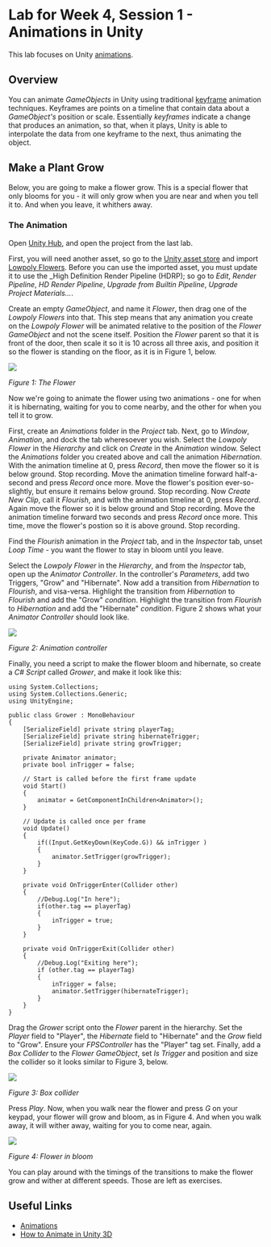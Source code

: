 # Lab for Week 4, Session 1 - Animations in Unity

This lab focuses on Unity [animations](https://docs.unity3d.com/Manual/AnimationSection.html).

## Overview

You can animate _GameObjects_ in Unity using traditional [keyframe](https://en.wikipedia.org/wiki/Key_frame) animation techniques. Keyframes are points on a timeline that contain data about a _GameObject's_ position or scale. Essentially _keyframes_ indicate a change that produces an animation, so that, when it plays, Unity is able to interpolate the data from one keyframe to the next, thus animating the object.

## Make a Plant Grow

Below, you are going to make a flower grow. This is a special flower that only blooms for you - it will only grow when you are near and when you tell it to. And when you leave, it whithers away.

### The Animation

Open [Unity Hub](https://docs.unity3d.com/Manual/GettingStartedUnityHub.html), and open the project from the last lab.

First, you will need another asset, so go to the [Unity asset store](https://assetstore.unity.com/) and import [Lowpoly Flowers](https://assetstore.unity.com/packages/3d/vegetation/plants/lowpoly-flowers-47083).  Before you can use the imported asset, you must update it to use the _High Definition Render Pipeline (HDRP); so go to _Edit_, _Render Pipeline_, _HD Render Pipeline_, _Upgrade from Builtin Pipeline_, _Upgrade Project Materials..._.

Create an empty _GameObject_, and name it _Flower_, then drag one of the _Lowpoly Flowers_ into that. This step means that any animation you create on the _Lowpoly Flower_ will be animated relative to the position of the _Flower GameObject_ and not the scene itself. Position the _Flower_ parent so that it is front of the door, then scale it so it is 10 across all three axis, and position it so the flower is standing on the floor, as it is in Figure 1, below.

![](./images/flower.png)

_Figure 1: The Flower_

Now we're going to animate the flower using two animations - one for when it is hibernating, waiting for you to come nearby, and the other for when you tell it to grow.

First, create an _Animations_ folder in the _Project_ tab. Next, go to _Window_, _Animation_, and dock the tab wheresoever you wish. Select the _Lowpoly Flower_ in the _Hierarchy_ and click on _Create_ in the _Animation_ window. Select the _Animations_ folder you created above and call the animation _Hibernation_. With the animation timeline at 0, press _Record_, then move the flower so it is below ground. Stop recording. Move the animation timeline forward half-a-second and press _Record_ once more. Move the flower's position ever-so-slightly, but ensure it remains below ground. Stop recording. Now _Create New Clip_, call it _Flourish_, and with the animation timeline at 0, press _Record_. Again move the flower so it is below ground and Stop recording. Move the animation timeline forward two seconds and press _Record_ once more. This time, move the flower's postion so it is above ground. Stop recording.

Find the _Flourish_ animation in the _Project_ tab, and in the _Inspector_ tab, unset _Loop Time_ - you want the flower to stay in bloom until you leave.

Select the _Lowpoly Flower_ in the _Hierarchy_, and from the _Inspector_ tab, open up the _Animator Controller_. In the controller's _Parameters_, add two Triggers, "Grow" and "Hibernate". Now add a transition from _Hibernation_ to _Flourish_, and visa-versa. Highlight the transition from _Hibernation_ to _Flourish_ and add the "Grow" _condition_. Highlight the transition from _Flourish_ to _Hibernation_ and add the "Hibernate" _condition_. Figure 2 shows what your _Animator Controller_ should look like.

![](./images/animationController.png)

_Figure 2: Animation controller_

Finally, you need a script to make the flower bloom and hibernate, so create a _C# Script_ called _Grower_, and make it look like this:

```
using System.Collections;
using System.Collections.Generic;
using UnityEngine;

public class Grower : MonoBehaviour
{
    [SerializeField] private string playerTag;
    [SerializeField] private string hibernateTrigger;
    [SerializeField] private string growTrigger;

    private Animator animator;
    private bool inTrigger = false;

    // Start is called before the first frame update
    void Start()
    {
        animator = GetComponentInChildren<Animator>();
    }

    // Update is called once per frame
    void Update()
    {
        if((Input.GetKeyDown(KeyCode.G)) && inTrigger )
        {
            animator.SetTrigger(growTrigger);
        }
    }

    private void OnTriggerEnter(Collider other)
    {
        //Debug.Log("In here");
        if(other.tag == playerTag)
        {
            inTrigger = true;
        }
    }

    private void OnTriggerExit(Collider other)
    {
        //Debug.Log("Exiting here");
        if (other.tag == playerTag)
        {
            inTrigger = false;
            animator.SetTrigger(hibernateTrigger);
        }
    }
}
```

Drag the _Grower_ script onto the _Flower_ parent in the hierarchy. Set the _Player_ field to "Player", the _Hibernate_ field to "Hibernate" and the _Grow_ field to "Grow". Ensure your _FPSController_ has the "Player" tag set. Finally, add a _Box Collider_ to the _Flower GameObject_, set _Is Trigger_ and position and size the collider so it looks similar to Figure 3, below.

![](./images/boxCollider.png)

_Figure 3: Box collider_

Press _Play_. Now, when you walk near the flower and press _G_ on your keypad, your flower will grow and bloom, as in Figure 4. And when you walk away, it will wither away, waiting for you to come near, again.

![](./images/flowerInBloom.png)

_Figure 4: Flower in bloom_

You can play around with the timings of the transitions to make the flower grow and wither at different speeds. Those are left as exercises.

## Useful Links

+ [Animations](https://docs.unity3d.com/Manual/AnimationSection.html)
+ [How to Animate in Unity 3D](https://www.youtube.com/watch?v=sgHicuJAu3g)

